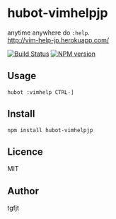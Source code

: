 # hubot-vimhelpjp

anytime anywhere do `:help`.  
http://vim-help-jp.herokuapp.com/

[![Build Status](https://secure.travis-ci.org/tgfjt/hubot-vimhelpjp.png?branch=master)](http://travis-ci.org/tgfjt/hubot-vimhelpjp)
[![NPM version](https://badge.fury.io/js/hubot-vimhelpjp.png)](http://badge.fury.io/js/hubot-vimhelpjp)

## Usage

`hubot :vimhelp CTRL-]`

## Install

`npm install hubot-vimhelpjp`

## Licence
MIT

## Author
tgfjt
